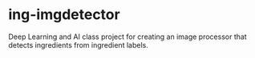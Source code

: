 # ing-imgdetector
Deep Learning and AI class project for creating an image processor that detects ingredients from ingredient labels.
